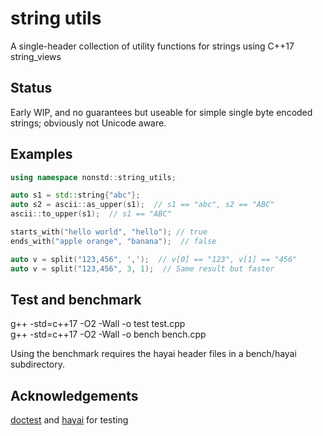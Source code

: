 # string utils
A single-header collection of utility functions for strings using C++17 string_views

Status
---
Early WIP, and no guarantees but useable for simple single byte encoded strings; obviously not Unicode aware.

Examples
---
```C++
using namespace nonstd::string_utils;

auto s1 = std::string{"abc"};
auto s2 = ascii::as_upper(s1);  // s1 == "abc", s2 == "ABC"
ascii::to_upper(s1);  // s1 == "ABC"

starts_with("hello world", "hello"); // true
ends_with("apple orange", "banana");  // false

auto v = split("123,456", ',');  // v[0] == "123", v[1] == "456"
auto v = split("123,456", 3, 1);  // Same result but faster
```

Test and benchmark
---
g++ -std=c++17 -O2 -Wall -o test test.cpp<br>
g++ -std=c++17 -O2 -Wall -o bench bench.cpp

Using the benchmark requires the hayai header files in a bench/hayai subdirectory.

Acknowledgements
---
[doctest](https://github.com/onqtam/doctest) and [hayai](https://github.com/nickbruun/hayai) for testing
